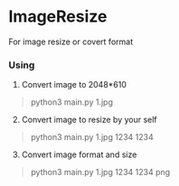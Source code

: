 # ImageResize
For image resize or covert format 

### Using
1. Convert image to 2048*610
>python3 main.py 1.jpg

2. Convert image to resize by your self
>python3 main.py 1.jpg 1234 1234

3. Convert image format and size
>python3 main.py 1.jpg 1234 1234 png

